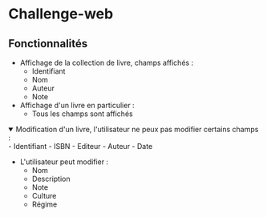# Challenge-web

## Fonctionnalités 

- Affichage de la collection de livre, champs affichés : 
    - Identifiant
    - Nom
    - Auteur
    - Note
- Affichage d'un livre en particulier : 
    - Tous les champs sont affichés

<details open>
  <summary>Modification d'un livre, l'utilisateur ne peux pas modifier certains champs : </summary>
    - Identifiant
    - ISBN
    - Editeur
    - Auteur
    - Date
</details>

- L'utilisateur peut modifier : 
    - Nom
    - Description
    - Note
    - Culture 
    - Régime

